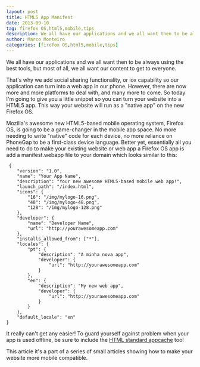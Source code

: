 ```yaml
---
layout: post
title: HTML5 App Manifest
date: 2013-09-10
tag: firefox OS,html5,mobile,tips
description: We all have our applications and we all want then to be always using the best tools, but most of all, we all want our content to get to everyone.
author: Marco Monteiro
categories: [firefox OS,html5,mobile,tips]
---
```


We all have our applications and we all want then to be always using the best tools, but most of all, we all want our content to get to everyone.

That's why we add social sharing functionality, or iox capability so our application can turn into a web app in our phone. However, there are now more and more platforms to deal with, and many more to come. So today I'm going to give you a little snippet so you can turn your website into a HTML5 app. This way your website will run as a "native app" on the new Firefox OS.

<!--more-->

Mozilla's awesome new HTML5-based mobile operating system, Firefox OS, is going to be a game-changer in the mobile app space. No more needing to write "native" code for each device, no more reliance on PhoneGap to be a first-class device language. Better yet, essentially all you need to do to make your existing website or web app a Firefox OS app is add a manifest.webapp file to your domain which looks similar to this:

 	 {
		"version": "1.0",
		"name": "Your App Name",
		"description": "Your new awesome HTML5-based mobile web app!",
		"launch_path": "/index.html",
		"icons": {
			"16": "/img/mylogo-16.png",
			"48": "/img/mylogo-48.png",
			"128": "/img/mylogo-128.png"
		},
		"developer": {
			"name": "Developer Name",
			"url": "http://yourawesomeapp.com"
		},
		"installs_allowed_from": ["*"],
		"locales": {
			"pt": {
				"description": "A minha nova app",
				"developer": {
					"url": "http://yourawesomeapp.com"
				}
			},
			"en": {
				"description": "My new web app",
				"developer": {
					"url": "http://yourawesomeapp.com"
				}
			}
		},
		"default_locale": "en"
  	}

It really can't get any easier! To guard yourself against problem when your app is used offline, be sure to include the [HTML standard appcache](https://developer.mozilla.org/en-US/docs/HTML/Using_the_application_cache) too!

This article it's a part of a series of small articles showing how to make your website more mobile compatible.